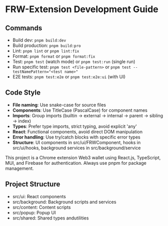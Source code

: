 # FRW-Extension Development Guide

## Commands

- Build dev: `pnpm build:dev`
- Build production: `pnpm build:pro`
- Lint: `pnpm lint` or `pnpm lint:fix`
- Format: `pnpm format` or `pnpm format:fix`
- Test: `pnpm test` (watch mode) or `pnpm test:run` (single run)
- Run specific test: `pnpm test <file-pattern>` or `pnpm test --testNamePattern="<test name>"`
- E2E tests: `pnpm test:e2e` or `pnpm test:e2e:ui` (with UI)

## Code Style

- **File naming**: Use snake-case for source files
- **Components**: Use TitleCase (PascalCase) for component names
- **Imports**: Group imports (builtin → external → internal → parent → sibling → index)
- **Types**: Prefer type imports, strict typing, avoid explicit 'any'
- **React**: Functional components, avoid direct DOM manipulation
- **Error handling**: Use try/catch blocks with specific error types
- **Structure**: UI components in src/ui/FRWComponent, hooks in src/ui/hooks, background services in src/background/service

This project is a Chrome extension Web3 wallet using React.js, TypeScript, MUI, and Firebase for authentication. Always use pnpm for package management.

## Project Structure

- src/ui: React components
- src/background: Background scripts and services
- src/content: Content scripts
- src/popup: Popup UI
- src/shared: Shared types andutilities
